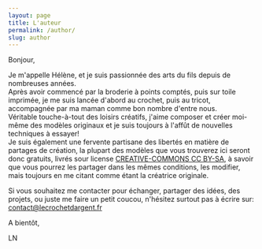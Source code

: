 ```yaml
---
layout: page
title: L'auteur
permalink: /author/
slug: author
---
```


Bonjour,

Je m'appelle Hélène, et je suis passionnée des arts du fils depuis de nombreuses années.  
Après avoir commencé par la broderie à points comptés, puis sur toile imprimée, je me suis lancée d'abord au crochet, puis au tricot, accompagnée par ma maman comme bon nombre d'entre nous.  
Véritable touche-à-tout des loisirs créatifs, j'aime composer et créer moi-même des modèles originaux et je suis toujours à l'affût de nouvelles techniques à essayer!  
Je suis également une fervente partisane des libertés en matière de partages de création, la plupart des modèles que vous trouverez ici seront donc gratuits, livrés sour license [CREATIVE-COMMONS CC BY-SA](https://creativecommons.org/licenses/by-sa/4.0/legalcode.fr), à savoir que vous pourrez les partager dans les mêmes conditions, les modifier, mais toujours en me citant comme étant la créatrice originale.

Si vous souhaitez me contacter pour échanger, partager des idées, des projets, ou juste me faire un petit coucou, n'hésitez surtout pas à écrire sur:  
<contact@lecrochetdargent.fr>

A bientôt,

LN
